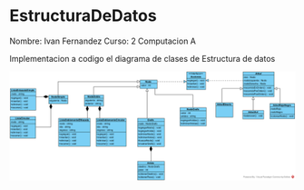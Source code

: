 # EstructuraDeDatos

Nombre: Ivan Fernandez
Curso: 2 Computacion A

Implementacion a codigo el diagrama de clases de Estructura de datos

![alt text](Arboles.png)